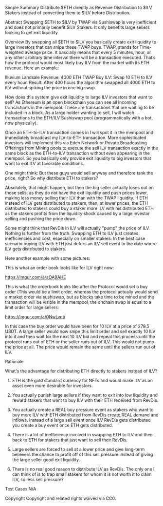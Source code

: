 Simple Summary
Distribute $ETH directly as Revenue Distribution to $ILV Stakers instead of converting them to $ILV before Distribution.

Abstract
Swapping $ETH to $ILV by TWAP via Sushiswap is very inefficient and does not primarily benefit $ILV Stakers. It only benefits large sellers looking to get exit liquidity.

Overview
By swapping all $ETH to $ILV you basically create exit liquidity to large investors that can snipe these TWAP buys. TWAP, stands for Time-weighted average price. It bascially means that every 5 minutes, hour, or any other arbitrary time interval there will be a transaction executed. That’s how the protocol would most likely buy ILV from the market with its ETH revenue. Here an example:

Illuvium Landsale Revenue: 4000 ETH
TWAP Buy ILV: Swap 10 ETH to ILV every hour. 
Result: After 400 hours the algorithm swapped all 4000 ETH to ILV without spiking the price in one big swap.

How does this system give exit liquidity to large ILV investors that want to sell?
As Ethereum is an open blockchain you can see all incoming transactions in the mempool. These are transactions that are waiting to be included in a block. As a large holder wanting to sell, I will watch transactions to the ETH/ILV Sushiswap pool (programmatically with a bot, now physically). 

Once an ETH-to-ILV transaction comes in I will spot it in the mempool and immediately broadcast my ILV-to-ETH transaction. More sophisticated investors will implement this via Eden Network or Private Broadcasting Offerings from Mining pools to execute the sell ILV transaction exactly in the same block as the ETH-to-ILV transaction without even appearing in the mempool.
So you basically only provide exit liquidity to big investors that want to exit ILV at favorable conditions.


One might think: But these guys would sell anyway and therefore tank the price, right? So why distribute ETH to stakers?

Absolutely, that might happen, but then the big seller actually loses out on those sells, as they do not have the exit liquidity and push prices lower, making less money selling their ILV than with the TWAP liquidity. If ETH instead of ILV gets distributed to stakers, then, at lower prices, the ETH distributed to stakers could buy a staker more ILV with his distributed ETH as the stakers profits from the liquidity shock caused by a large investor selling and pushing the price down.

Some might think that RevDis in ILV will actually "pump" the price of ILV. Nothing is further from the truth. Swapping ETH to ILV just creates inefficiencies and cost, especially on smaller stakers. In the best case scenario buying ILV with ETH just defers an ILV sell event to the date where ILV gets distributed to stakers.

Here another example with some pictures:


This is what an order book looks like for ILV right now:

https://imgur.com/a/aOA9AHE


This is what the orderbook looks like after the Protocol would set a buy order (This would be a limit order, whereas the protocol actually would send a market order via sushiswap, but as blocks take time to be mined and the transaction will be visible in the mempool, the onchain swap is equal to a limit order for large sellers:

https://imgur.com/a/0NwLvnb

In this case the buy order would have been for 10 ILV at a price of 279.5 USDT. A large seller would now snipe this limit order and sell exactly 10 ILV into it and then wait for the next 10 ILV bid and repeat this process until the protocol runs out of ETH or the seller runs out of ILV. This would not pump the price at all. The price would remain the same until the sellers run out of ILV.




Rationale

What's the advantage for distributing ETH directly to stakers instead of ILV?
1. ETH is the gold standard currency for NFTs and would make ILV as an asset even more desirable for investors.

2. You actually punish large sellers if they want to exit into low liquidity and reward stakers that want to buy ILV with their ETH received from RevDis.

3. You actually create a REAL buy pressure event as stakers who want to buy more ILV with ETH distributed from RevDis create REAL demand and inflows. Instead of a large sell event once ILV RevDis gets distributed you create a buy event once ETH gets distributed. 

4. There is a lot of inefficiency involved in swapping ETH to ILV and then back to ETH for stakers that just want to sell their RevDis.

5. Large sellers are forced to sell at a lower price and give long-term believers the chance to profit off of this sell pressure instead of giving the large seller good exit liquidity.

6. There is no real good reason to distribute ILV as RevDis. The only one I can think of is to trap small stakers for whom it is not worth it to claim ILV, so less sell pressure?

Test Cases
N/A

Copyright
Copyright and related rights waived via CC0.
